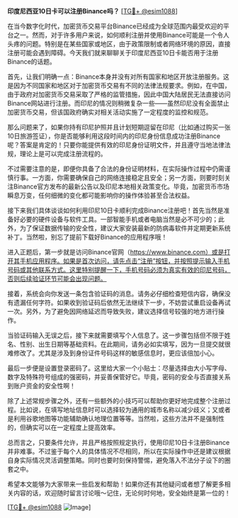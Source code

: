 **印度尼西亚10日卡可以注册Binance吗？** [[TG💪+ @esim1088](https://t.me/s/esim1088)]

在当今数字化时代，加密货币交易平台Binance已经成为全球范围内最受欢迎的平台之一。然而，对于许多用户来说，如何顺利注册并使用Binance可能是一个令人头疼的问题。特别是在某些国家或地区，由于政策限制或者网络环境的原因，直接注册可能会遇到障碍。今天我们就来聊聊关于印度尼西亚10日卡能否用于注册Binance的话题。

首先，让我们明确一点：Binance本身并没有对所有国家和地区开放注册服务。这是因为不同国家和地区对于加密货币交易有不同的法律法规要求。例如，在中国，由于政府对加密货币交易采取了严格的监管措施，因此中国大陆居民无法直接访问Binance网站进行注册。而印尼的情况则稍微复杂一些——虽然印尼没有全面禁止加密货币交易，但该国政府确实对相关活动实施了一定程度的监控和规范。

那么问题来了，如果你持有印尼护照并且计划短期逗留在印尼（比如通过购买一张10日旅游签证），你是否能够利用这段时间内的印尼身份信息成功注册Binance呢？答案是肯定的！只要你能提供有效的印尼身份证明文件，并且遵守当地法律法规，理论上是可以完成注册流程的。

不过需要注意的是，即便你具备了合法的身份证明材料，在实际操作过程中仍需谨慎行事。一方面，你需要确保自己的网络连接稳定且安全；另一方面，则要时刻关注Binance官方发布的最新公告以及印尼本地相关政策变化。毕竟，加密货币市场瞬息万变，任何细微的变化都可能影响你的操作体验甚至合法权益。

接下来我们具体谈谈如何利用印尼10日卡顺利完成Binance注册吧！首先当然是准备好必要的硬件设备与软件工具。一部智能手机或者电脑当然是必不可少的；此外，为了保证数据传输的安全性，建议大家安装最新的防病毒软件并定期更新系统补丁。当然啦，别忘了提前下载好Binance的应用程序哦！

进入正题后，第一步就是访问Binance官网（https://www.binance.com）或是打开其手机应用程序。如果是首次访问，请先点击“注册”按钮，并按照提示输入手机号码或其他联系方式。这里特别提醒一下，手机号码必须为真实有效的印尼号码，否则后续验证环节可能会出现问题。

接着，系统会向你发送一条包含验证码的消息。请务必仔细检查短信内容，确保没有遗漏任何字符。如果收到验证码后依然无法继续下一步，不妨尝试重启设备再试一次。另外，为了避免因网络延迟而导致失败，建议选择信号较强的地方进行操作。

当验证码输入无误之后，接下来就需要填写个人信息了。这一步骤包括但不限于姓名、性别、出生日期等基础资料。在此期间，请务必如实填写，因为一旦提交就很难修改了。尤其是涉及到身份证件号码这样的敏感信息时，更应该倍加小心。

最后一步便是设置登录密码了。这里给大家一个小贴士：尽量选择由大小写字母、数字及特殊符号组成的强密码，并妥善保管好它。毕竟，密码的安全与否直接关系到账户资金的安全性啊！

除了上述常规步骤之外，还有一些额外的小技巧可以帮助你更好地完成整个注册过程。比如说，在填写地址信息时可以选择较为通用的城市名称以减少歧义；又或者是利用谷歌地图等功能辅助确认地理位置等等。当然啦，这些方法并不是强制性的，但确实可以在一定程度上提高效率。

总而言之，只要条件允许，并且严格按照规定执行，使用印尼10日卡注册Binance并非难事。不过鉴于每个人的具体情况不尽相同，所以在实际操作中还是建议根据自身实际情况灵活调整策略。同时也要时刻保持警惕，避免落入不法分子设下的圈套之中。

希望本文能够为大家带来一些启发和帮助！如果你还有其他疑问或者想了解更多相关内容的话，欢迎随时留言讨论哦～记住，无论何时何地，安全始终是第一位的！

[[TG💪+ @esim1088](https://t.me/s/esim1088) ![Image](https://i.postimg.cc/4NQfJmqS/Snipaste-2025-05-13-00-14-12.png)]